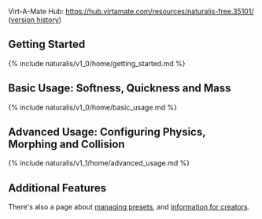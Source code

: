 Virt-A-Mate Hub: <https://hub.virtamate.com/resources/naturalis-free.35101/> ([version history](https://hub.virtamate.com/resources/naturalis-free.35101/history))

## Getting Started

{% include naturalis/v1_0/home/getting_started.md %}

## Basic Usage: Softness, Quickness and Mass

{% include naturalis/v1_0/home/basic_usage.md %}

## Advanced Usage: Configuring Physics, Morphing and Collision

{% include naturalis/v1_1/home/advanced_usage.md %}

## Additional Features

There's also a page about [managing presets](./saving_and_loading_presets/), and [information for creators](./info_for_creators/).
